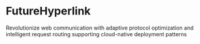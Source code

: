 # FutureHyperlink
Revolutionize web communication with adaptive protocol optimization and intelligent request routing supporting cloud-native deployment patterns
